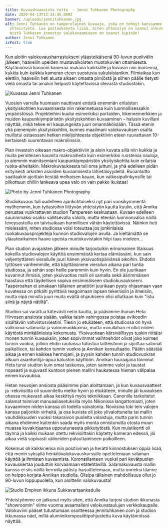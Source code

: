 ```yaml
---
title: Kuvaushaaveista totta  - Jenni Tuhkanen Photography
date: 2020-04-13T12:34:45.980Z
banner: /uploads/jennituhkanen.jpg
alt: Jenni Tuhkanen on tamperelainen kuvaaja, joka on tehnyt kanssamme paljon
  yhteistyötä. Lue postauksesta lisää, miten yhteistyö on saanut alkunsa sekä
  mistä Tuhkasen innostus valokuvaamiseen on saanut kipinän!
author: Jenni Tuhkanen
isPost: true
---
```

Kun aloitin valokuvausharrastukseni yläasteikäisenä 90-luvun puolivälin jälkeen, haaveilin upeiden mustavalkoisten muotokuvien ottamisesta. Käytännössä kannoin kameraa mukana kaikkialle ja kuvasin niin maisemia, kukkia kuin kaikkia kameran eteen suostuvia sukulaisianikin. Filmiaikaa kun elettiin, haaveilin heti alusta alkaen omasta pimiöstä ja siihen päälle tietysti vielä omasta tai ainakin helposti käytettävissä olevasta studiostakin.

![Kuvassa Jenni Tuhkanen](/uploads/92948264_600905760499500_7428099578555006976_n.jpg "Kuvassa Jenni Tuhkanen")

Vuosien varrella huomasin nauttivani entistä enemmän erilaisten yksityiskohtien kuvaamisesta niin rakennetussa kuin luonnollisessakin ympäristössä. Projekteihini kuului esimerkiksi portaiden, liikennemerkkien ja muiden kaupunkiympäristön yksityiskohtien kuvaaminen – halusin kuvillani näyttää, mikä tekee eri kaupungeista juuri omannäköisiään. Tässä etenin yhä pienempiin yksityiskohtiin, kunnes maailmani valokuvauksen osalta mullistui ostaessani hetken mielijohteesta objektiivin eteen ruuvattavan 10-kertaisesti suurentavan makrolinssin.

Pian investoin oikeaan makro-objektiiviin ja aloin kuvata sillä niin kukkia ja muita perinteisen kauniita makroaiheita kuin esimerkiksi ruosteisia nauloja, jo aiemmin mainitsemiani kaupunkiympäristön yksityiskohtia kuin erilaisia ruoka-aiheitakin. Makrokuvauksesta tuli oma juttuni, ja yhä edelleen pidän erityisesti arkisten asioiden kuvaamisesta lähietäisyydeltä. Ruoanlaitto saattaakin ajoittain kestää melkoisen kauan, kun valkosipulinkynsille tai pilkottuun chiliin lankeava upea valo on vain pakko ikuistaa!

![Photo by Jenni Tuhkanen Photography](/uploads/jennituhkanen-4.jpg "Photo by Jenni Tuhkanen Photography")

Studiokuvaus tuli uudelleen ajankohtaiseksi nyt pari vuosikymmentä myöhemmin, kun työasioihin liittyvän yhteistyön kautta kuulin, että Annika perustaa vuokrattavan studion Tampereen keskustaan. Kuvaan edelleen suurimmaksi osaksi vallitsevalla valolla, mutta etenkin luonnonvaloa näillä leveysasteilla on talvisaikaan harmillisen vähän käytettävissä. Näinkin heti mielessäni, miten studiossa voisi toteuttaa jos jonkinlaisia ruokakuvausprojekteja kunnon studiovalojen avulla. Ja kieltämättä se yläasteaikainen haave upeista muotokuvistakin hiipi taas mieleen...

Pian studion avajaisten jälkeen minulle tarjoutuikin erinomainen tilaisuus kokeilla studiovalojen käyttöä ensimmäistä kertaa elämässäni, kun sain veljentyttäreni vierailulle juuri hänen yksivuotispäivänsä aikoihin. Ehdotin tyttösen vanhemmille, että käyttäisimme vierailun aikana pari tuntia studiossa, ja sehän sopi heille paremmin kuin hyvin. En ole juurikaan kuvannut ihmisiä, joten yksivuotias malli oli samalla sekä äärimmäisen haastava että täydellisen sopiva ensimmäiseen studiokuvaukseeni. Taaperoahan ei ainakaan tällainen amatööri juurikaan pysty ohjaamaan vaan kuvatessa on pitkälti pyrittävä reagoimaan lapsen tekemisiin ja ilmeisiin, mutta eipä minulla juuri muita eväitä ohjaukseen olisi ollutkaan kuin "istu siinä ja näytä nätiltä".

Studion sai varattua kätevästi netin kautta, ja pääsimme ihanan Heta Hirvosen ansiosta sisään, vaikka taisin vahingossa poistaa ovikoodin sisältävän vahvistusviestini. Tiesin jo etukäteen, että studiossa on hyvä valikoima salamoita ja valonmuokkaimia, mutta minullahan ei ollut niiden käytöstä minkäänlaista kokemusta. Yksivuotiaan kärsivällisyys tuskin riittäisi monen tunnin kuvauksiin, joten sopivimmat vaihtoehdot olivat joko kolmen tunnin vuokra, jolloin ehdin rauhassa tutustua laitteistoon ja sijoittaa salamat paikoilleen, tai kahden tunnin vuokra ja Annikan konsultaatio. Päätin säästää aikaa ja ennen kaikkea hermojani, ja pyysin kahden tunnin studiovuokran alkuun asiantuntija-apua kaluston käyttöön. Annikan tuuraajana toiminut Heta tunsi studion kuin omat taskunsa, joten saimme valot ja taustat nopeasti ja sujuvasti kuntoon pienen mallini haukatessa hieman välipalaa ennen kuvauksia.

Hetan neuvojen ansiosta pääsimme pian aloittamaan, ja kun kuvausvaatteet ja -rekviisiitta oli suunniteltu melko hyvin jo etukäteen, minulle jäi kuvauksen ohessa mukavasti aikaa keskittyä myös tekniikkaan. Canonille tarkoitetut salamat toimivat manuaaliasetuksilla myös Nikonissa langattomasti, joten kuvaaminen niiden kanssa oli todella vaivatonta. Noviisina toki tein valojen kanssa paljonkin virheitä, ja osa kuvista oli joko ylivalottuneita tai mallin vauhdikkuuden vuoksi takaraivon puolelta valaistuja, mutta parin tunnin aikana ehdimme kuitenkin saada myös monta onnistunutta otosta muun muassa kuvakirjaansa uppoutuneesta pikkutytöstä. Kun muistikortti oli täynnä ja kaikki mukaan otettu rekvisiittakin käytetty kameran edessä, jäi aikaa vielä sopivasti välineiden palauttamiseen paikoilleen.

Kokemus oli kaikkinensa niin positiivinen ja herätti kiinnostuksen oppia lisää, että menin syksyllä henkilövalokuvauskurssille opettelemaan salaman käyttöä ja ihmisten kuvaamista. Koronatilanteen vuoksi pari kevätpuolen kuvauskertaa jouduttiin korvaamaan etätehtävillä. Salamakuvausta mallin kanssa ei siis näillä kerroilla päästy harjoittelemaan, mutta onneksi tilanne on helppo korjata Annikan studiolla. Olisipa tällainen mahdollisuus ollut jo 90-luvun loppupuolella, kun aloittelin valokuvausta!



![Studio Empiren ikkuna Sukkavartaankadulle](/uploads/img_20191101_162330.jpg "Studio Empiren ikkuna Sukkavartaankadulle, ikkunalla Jenni Tuhkasen kuva")

Yhteistyömme on jatkunut myös siten, että Annika tarjosi studion ikkunasta "showroomin" viime vuonna avaamalleni valokuvataulujen verkkokaupalle. Valokuviini pääset tutustumaan osoitteessa jennituhkanen.com ja studion ikkunassa näet, miltä alumiinikomposiittipohjustettu kuva käytännössä näyttää.